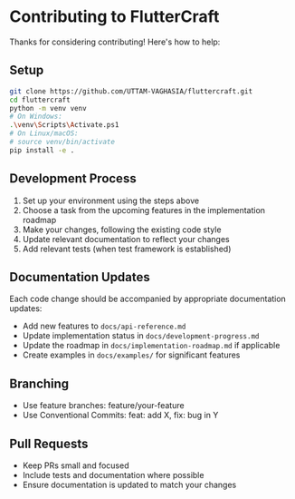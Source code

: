 # Contributing to FlutterCraft

Thanks for considering contributing! Here's how to help:

## Setup

```bash
git clone https://github.com/UTTAM-VAGHASIA/fluttercraft.git
cd fluttercraft
python -m venv venv
# On Windows:
.\venv\Scripts\Activate.ps1
# On Linux/macOS:
# source venv/bin/activate
pip install -e .
```

## Development Process

1. Set up your environment using the steps above
2. Choose a task from the upcoming features in the implementation roadmap
3. Make your changes, following the existing code style
4. Update relevant documentation to reflect your changes
5. Add relevant tests (when test framework is established)

## Documentation Updates

Each code change should be accompanied by appropriate documentation updates:
- Add new features to `docs/api-reference.md`
- Update implementation status in `docs/development-progress.md`
- Update the roadmap in `docs/implementation-roadmap.md` if applicable
- Create examples in `docs/examples/` for significant features

## Branching
- Use feature branches: feature/your-feature
- Use Conventional Commits: feat: add X, fix: bug in Y

## Pull Requests
- Keep PRs small and focused
- Include tests and documentation where possible
- Ensure documentation is updated to match your changes
